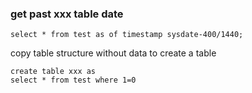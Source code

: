 ### get past xxx table date
```
select * from test as of timestamp sysdate-400/1440; 
```

copy table structure without data to create a table
```
create table xxx as
select * from test where 1=0
```

